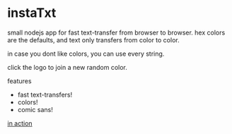 instaTxt
========

small nodejs app for fast text-transfer from browser to browser.
hex colors are the defaults, and text only transfers from color to color.

in case you dont like colors, you can use every string.

click the logo to join a new random color.

features
* fast text-transfers!
* colors!
* comic sans!

[in action](http://dev.drailing.net/instatxt/)